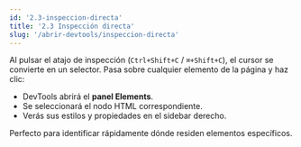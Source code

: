 ```yaml
---
id: '2.3-inspeccion-directa'
title: '2.3 Inspección directa'
slug: '/abrir-devtools/inspeccion-directa'
---
```


Al pulsar el atajo de inspección (`Ctrl+Shift+C` / `⌘+Shift+C`), el cursor se convierte en un selector. Pasa sobre cualquier elemento de la página y haz clic:

- DevTools abrirá el **panel Elements**.
- Se seleccionará el nodo HTML correspondiente.
- Verás sus estilos y propiedades en el sidebar derecho.

Perfecto para identificar rápidamente dónde residen elementos específicos.